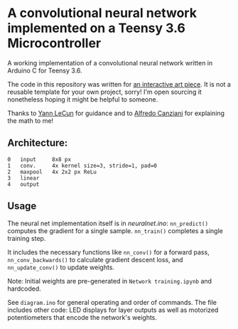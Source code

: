 # A convolutional neural network implemented on a Teensy 3.6 Microcontroller
A working implementation of a convolutional neural network written in Arduino C for Teensy 3.6.

The code in this repository was written for [an interactive art piece](https://philippschmitt.com/work/mark-ii-convolutional-neural-network). It is not a reusable template for your own project, sorry! I'm open sourcing it nonetheless hoping it might be helpful to someone.

Thanks to [Yann LeCun](http://yann.lecun.com) for guidance and to [Alfredo Canziani](https://github.com/Atcold) for explaining the math to me!


## Architecture:
```
0   input     8x8 px
1   conv.     4x kernel size=3, stride=1, pad=0
2   maxpool   4x 2x2 px ReLu
3   linear
4   output
```

## Usage
The neural net implementation itself is in _neuralnet.ino_: `nn_predict()` computes the gradient for a single sample. `nn_train()` completes a single training step.

It includes the necessary functions like `nn_conv()` for a forward pass, `nn_conv_backwards()` to calculate gradient descent loss, and `nn_update_conv()` to update weights.

Note: Initial weights are pre-generated in `Network training.ipynb` and hardcoded.

See `diagram.ino` for general operating and order of commands. The file includes other code: LED displays for layer outputs as well as motorized potentiometers that encode the network's weights.
